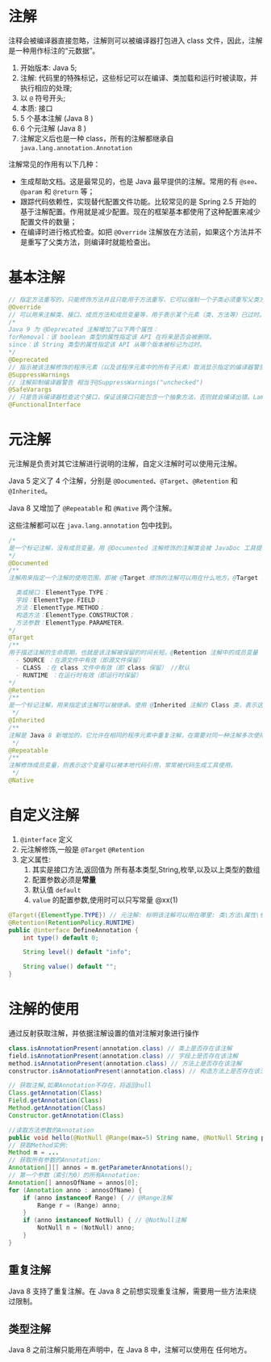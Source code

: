 # 注解

注释会被编译器直接忽略，注解则可以被编译器打包进入 class 文件，因此，注解是一种用作标注的“元数据”。

1. 开始版本: Java 5;
2. 注解: 代码里的特殊标记，这些标记可以在编译、类加载和运行时被读取，并执行相应的处理;
3. 以 `@` 符号开头;
4. 本质: 接口
5. 5 个基本注解 (Java 8 )
6. 6 个元注解 (Java 8 )
7. 注解定义后也是一种 class，所有的注解都继承自`java.lang.annotation.Annotation`

注解常见的作用有以下几种：

- 生成帮助文档。这是最常见的，也是 Java 最早提供的注解。常用的有 `@see`、`@param` 和 `@return` 等；
- 跟踪代码依赖性，实现替代配置文件功能。比较常见的是 Spring 2.5 开始的基于注解配置。作用就是减少配置。现在的框架基本都使用了这种配置来减少配置文件的数量；
- 在编译时进行格式检查。如把 `@Override` 注解放在方法前，如果这个方法并不是重写了父类方法，则编译时就能检查出。

# 基本注解

```java
// 指定方法重写的，只能修饰方法并且只能用于方法重写，它可以强制一个子类必须重写父类方法或者实现接口的方法。
@Override
// 可以用来注解类、接口、成员方法和成员变量等，用于表示某个元素（类、方法等）已过时。当其他程序使用已过时的元素时，编译器将会给出警告。
/*
Java 9 为 @Deprecated 注解增加了以下两个属性：
forRemoval：该 boolean 类型的属性指定该 API 在将来是否会被删除。
since：该 String 类型的属性指定该 API 从哪个版本被标记为过时。
*/
@Deprecated
// 指示被该注解修饰的程序元素（以及该程序元素中的所有子元素）取消显示指定的编译器警告，且会一直作用于该程序元素的所有子元素
@SuppressWarnings
// 注解抑制编译器警告 相当于@SuppressWarnings("unchecked")
@SafeVarargs
// 只是告诉编译器检查这个接口，保证该接口只能包含一个抽象方法，否则就会编译出错。Lambda
@FunctionalInterface
```

# 元注解

元注解是负责对其它注解进行说明的注解，自定义注解时可以使用元注解。

Java 5 定义了 4 个注解，分别是 `@Documented`、`@Target`、`@Retention` 和 `@Inherited`。

Java 8 又增加了 `@Repeatable` 和 `@Native` 两个注解。

这些注解都可以在 `java.lang.annotation` 包中找到。

```java
/*
是一个标记注解，没有成员变量。用 @Documented 注解修饰的注解类会被 JavaDoc 工具提取成文档。默认情况下，JavaDoc 是不包括注解的，但如果声明注解时指定了 @Documented，就会被 JavaDoc 之类的工具处理，所以注解类型信息就会被包括在生成的帮助文档中。
*/
@Documented
/**
注解用来指定一个注解的使用范围，即被 @Target 修饰的注解可以用在什么地方。@Target 注解有一个成员变量（value）用来设置适用目标，value 是 `java.lang.annotation.ElementType` 枚举类型的数组

  类或接口：ElementType.TYPE；
  字段：ElementType.FIELD；
  方法：ElementType.METHOD；
  构造方法：ElementType.CONSTRUCTOR；
  方法参数：ElementType.PARAMETER。
*/
@Target
/**
用于描述注解的生命周期，也就是该注解被保留的时间长短。@Retention 注解中的成员变量（value）用来设置保留策略，value 是 `java.lang.annotation.RetentionPolicy` 枚举类型，RetentionPolicy 有 3 个枚举常量，如下所示。
  - SOURCE ：在源文件中有效（即源文件保留）
  - CLASS ：在 class 文件中有效（即 class 保留） //默认
  - RUNTIME ：在运行时有效（即运行时保留）
*/
@Retention
/**
是一个标记注解，用来指定该注解可以被继承。使用 @Inherited 注解的 Class 类，表示这个注解可以被用于该 Class 类的子类。就是说如果某个类使用了被 @Inherited 修饰的注解，则其子类将自动具有该注解。
 */
@Inherited
/**
注解是 Java 8 新增加的，它允许在相同的程序元素中重复注解，在需要对同一种注解多次使用时，往往需要借助 @Repeatable 注解。
 */
@Repeatable
/**
注解修饰成员变量，则表示这个变量可以被本地代码引用，常常被代码生成工具使用。
 */
@Native
```

# 自定义注解

1. `@interface` 定义
2. 元注解修饰,一般是 `@Target` `@Retention`
3. 定义属性:
   1. 其实是接口方法,返回值为 所有基本类型,String,枚举,以及以上类型的数组
   2. 配置参数必须是**常量**
   3. 默认值 `default`
   4. `value` 的配置参数,使用时可以只写常量 @xx(1)

```java
@Target({ElementType.TYPE}) // 元注解: 标明该注解可以用在哪里: 类\方法\属性\参数\构造方法\接口
@Retention(RetentionPolicy.RUNTIME)
public @interface DefineAnnotation {
    int type() default 0;

    String level() default "info";

    String value() default "";
}

```

# 注解的使用

通过反射获取注解，并依据注解设置的值对注解对象进行操作

```java
class.isAnnotationPresent(annotation.class) // 类上是否存在该注解
field.isAnnotationPresent(annotation.class) // 字段上是否存在该注解
method.isAnnotationPresent(annotation.class) // 方法上是否存在该注解
constructor.isAnnotationPresent(annotation.class) // 构造方法上是否存在该注解

// 获取注解,如果Annotation不存在，将返回null
Class.getAnnotation(Class)
Field.getAnnotation(Class)
Method.getAnnotation(Class)
Constructor.getAnnotation(Class)

//读取方法参数的Annotation
public void hello(@NotNull @Range(max=5) String name, @NotNull String prefix) {}
// 获取Method实例:
Method m = ...
// 获取所有参数的Annotation:
Annotation[][] annos = m.getParameterAnnotations();
// 第一个参数（索引为0）的所有Annotation:
Annotation[] annosOfName = annos[0];
for (Annotation anno : annosOfName) {
    if (anno instanceof Range) { // @Range注解
        Range r = (Range) anno;
    }
    if (anno instanceof NotNull) { // @NotNull注解
        NotNull n = (NotNull) anno;
    }
}
```

## 重复注解

Java 8 支持了重复注解。在 Java 8 之前想实现重复注解，需要用一些方法来绕过限制。

## 类型注解

Java 8 之前注解只能用在声明中，在 Java 8 中，注解可以使用在 任何地方。
